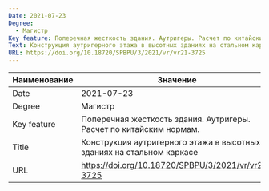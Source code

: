```yaml
---
Date: 2021-07-23
Degree:
  - Магистр
Key feature: Поперечная жесткость здания. Аутригеры. Расчет по китайским нормам.
Text: Конструкция аутригерного этажа в высотных зданиях на стальном каркасе
URL: https://doi.org/10.18720/SPBPU/3/2021/vr/vr21-3725
---
```


| Наименование | Значение |
| ----------- | ---------------------------------------------------------------------------------------------------------------------------------- |
| Date        | 2021-07-23 |
| Degree      | Магистр |
| Key feature | Поперечная жесткость здания. Аутригеры. Расчет по китайским нормам. |
| Title       | Конструкция аутригерного этажа в высотных зданиях на стальном каркасе |
| URL         | https://doi.org/10.18720/SPBPU/3/2021/vr/vr21-3725 |
